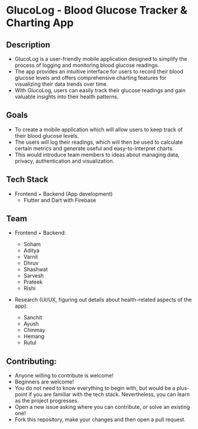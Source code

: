 # GlucoLog - Blood Glucose Tracker & Charting App

## Description
- GlucoLog is a user-friendly mobile application designed to simplify the process of logging and monitoring blood glucose readings.
- The app provides an intuitive interface for users to record their blood glucose levels and offers comprehensive charting features for visualizing their data trends over time.
- With GlucoLog, users can easily track their glucose readings and gain valuable insights into their health patterns.

## Goals
- To create a mobile application which will allow users to keep track of their blood glucose levels.
- The users will log their readings, which will then be used to calculate certain metrics and generate useful and easy-to-interpret charts.
- This would introduce team members to ideas about managing data, privacy, authentication and visualization.

## Tech Stack
- Frontend + Backend (App development)
    * Flutter and Dart with Firebase
   
## Team
- Frontend + Backend:
     * Soham
     * Aditya
     * Varnit
     * Dhruv
     * Shashwat
     * Sarvesh
     * Prateek
     * Rishi

- Research (UI/UX, figuring out details about health-related aspects of the app):
     * Sanchit
     * Ayush
     * Chinmay
     * Hemang
     * Rutul

## Contributing:
- Anyone willing to contribute is welcome!
- Beginners are welcome!
- You do not need to know everything to begin with, but would be a plus-point if you are familiar with the tech stack. Nevertheless, you can learn as the project progresses.
- Open a new issue asking where you can contribute, or solve an existing one!
- Fork this repository, make your changes and then open a pull request.

